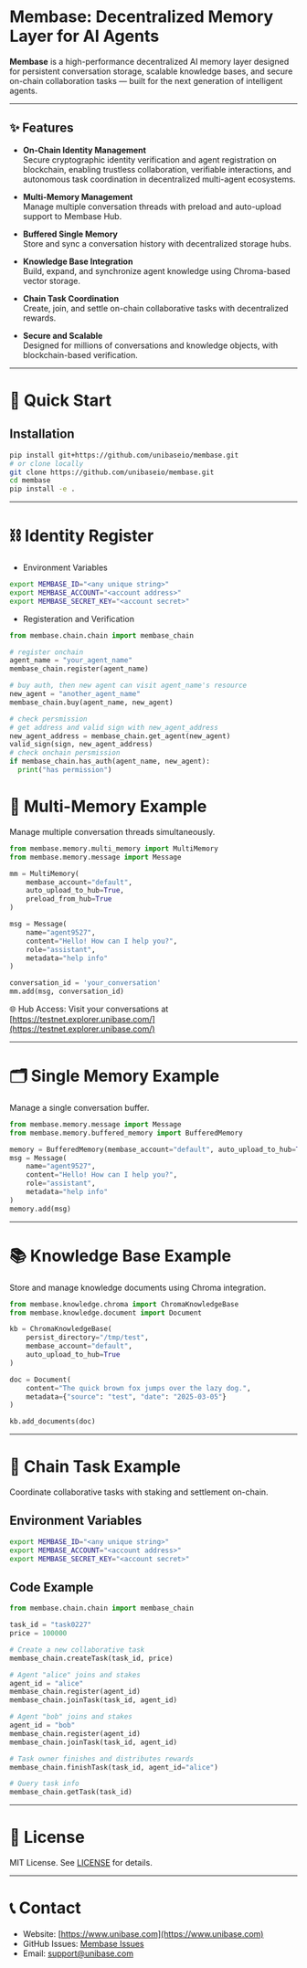 # Membase: Decentralized Memory Layer for AI Agents

**Membase** is a high-performance decentralized AI memory layer designed for persistent conversation storage, scalable knowledge bases, and secure on-chain collaboration tasks — built for the next generation of intelligent agents.

---

## ✨ Features

- **On-Chain Identity Management**  
  Secure cryptographic identity verification and agent registration on blockchain, enabling trustless collaboration, verifiable interactions, and autonomous task coordination in decentralized multi-agent ecosystems.

- **Multi-Memory Management**  
  Manage multiple conversation threads with preload and auto-upload support to Membase Hub.

- **Buffered Single Memory**  
  Store and sync a conversation history with decentralized storage hubs.

- **Knowledge Base Integration**  
  Build, expand, and synchronize agent knowledge using Chroma-based vector storage.

- **Chain Task Coordination**  
  Create, join, and settle on-chain collaborative tasks with decentralized rewards.

- **Secure and Scalable**  
  Designed for millions of conversations and knowledge objects, with blockchain-based verification.

---

# 🚀 Quick Start

## Installation

```bash
pip install git+https://github.com/unibaseio/membase.git
# or clone locally
git clone https://github.com/unibaseio/membase.git
cd membase
pip install -e .
```

---

# ⛓️ Identity Register

- Environment Variables

```bash
export MEMBASE_ID="<any unique string>"
export MEMBASE_ACCOUNT="<account address>"
export MEMBASE_SECRET_KEY="<account secret>"
```

- Registeration and Verification

```python
from membase.chain.chain import membase_chain

# register onchain
agent_name = "your_agent_name"
membase_chain.register(agent_name)

# buy auth, then new agent can visit agent_name's resource
new_agent = "another_agent_name"
membase_chain.buy(agent_name, new_agent)

# check persmission
# get address and valid sign with new_agent_address
new_agent_address = membase_chain.get_agent(new_agent)
valid_sign(sign, new_agent_address)
# check onchain persmission
if membase_chain.has_auth(agent_name, new_agent):
  print("has permission")
```

# 🧠 Multi-Memory Example

Manage multiple conversation threads simultaneously.

```python
from membase.memory.multi_memory import MultiMemory
from membase.memory.message import Message

mm = MultiMemory(
    membase_account="default",
    auto_upload_to_hub=True,
    preload_from_hub=True
)

msg = Message(
    name="agent9527",
    content="Hello! How can I help you?",
    role="assistant",
    metadata="help info"
)

conversation_id = 'your_conversation'
mm.add(msg, conversation_id)
```

🌐 Hub Access: Visit your conversations at [https://testnet.explorer.unibase.com/](https://testnet.explorer.unibase.com/)

---

# 🗂️ Single Memory Example

Manage a single conversation buffer.

```python
from membase.memory.message import Message
from membase.memory.buffered_memory import BufferedMemory

memory = BufferedMemory(membase_account="default", auto_upload_to_hub=True)
msg = Message(
    name="agent9527",
    content="Hello! How can I help you?",
    role="assistant",
    metadata="help info"
)
memory.add(msg)
```

---

# 📚 Knowledge Base Example

Store and manage knowledge documents using Chroma integration.

```python
from membase.knowledge.chroma import ChromaKnowledgeBase
from membase.knowledge.document import Document

kb = ChromaKnowledgeBase(
    persist_directory="/tmp/test",
    membase_account="default",
    auto_upload_to_hub=True
)

doc = Document(
    content="The quick brown fox jumps over the lazy dog.",
    metadata={"source": "test", "date": "2025-03-05"}
)

kb.add_documents(doc)
```

---

# 🔗 Chain Task Example

Coordinate collaborative tasks with staking and settlement on-chain.

## Environment Variables

```bash
export MEMBASE_ID="<any unique string>"
export MEMBASE_ACCOUNT="<account address>"
export MEMBASE_SECRET_KEY="<account secret>"
```

## Code Example

```python
from membase.chain.chain import membase_chain

task_id = "task0227"
price = 100000

# Create a new collaborative task
membase_chain.createTask(task_id, price)

# Agent "alice" joins and stakes
agent_id = "alice"
membase_chain.register(agent_id)
membase_chain.joinTask(task_id, agent_id)

# Agent "bob" joins and stakes
agent_id = "bob"
membase_chain.register(agent_id)
membase_chain.joinTask(task_id, agent_id)

# Task owner finishes and distributes rewards
membase_chain.finishTask(task_id, agent_id="alice")

# Query task info
membase_chain.getTask(task_id)
```

---

# 📜 License

MIT License. See [LICENSE](./LICENSE) for details.

---

# 📞 Contact

- Website: [https://www.unibase.com](https://www.unibase.com)
- GitHub Issues: [Membase Issues](https://github.com/unibaseio/membase/issues)
- Email: <support@unibase.com>